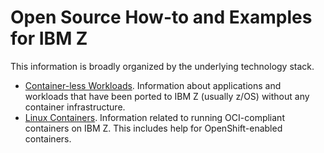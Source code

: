 # Open Source How-to and Examples for IBM Z
This information is broadly organized by the underlying technology stack.

- [Container-less Workloads](./containerless-workloads/README.md).  Information about applications and
  workloads that have been ported to IBM Z (usually z/OS) without any container
	infrastructure.
- [Linux Containers](./linux-containers/README.md).  Information related to running OCI-compliant containers on
  IBM Z.  This includes help for OpenShift-enabled containers.
 
